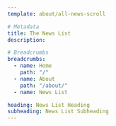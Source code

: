 ```yaml
---
template: about/all-news-scroll

# Metadata
title: The News List
description:

# Breadcrumbs
breadcrumbs:
  - name: Home
    path: "/"
  - name: About
    path: "/about/"
  - name: News List

heading: News List Heading
subheading: News List Subheading
---
```

